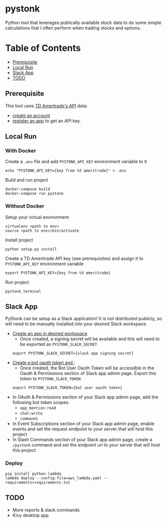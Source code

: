 pystonk
=======

Python tool that leverages publically available stock data to do some simple calculations that I often perform when
trading stocks and options.

# Table of Contents
* [Prerequisite](#prerequisite)
* [Local Run](#local-run)
* [Slack App](#slack-app)
* [TODO](#todo)

## Prerequisite
This tool uses [TD Amertrade's API](https://developer.tdameritrade.com/apis) data:
* [create an account](https://developer.tdameritrade.com/content/getting-started#createAccount)
* [register an app](https://developer.tdameritrade.com/content/getting-started#registerApp) to get an API key.

## Local Run
### With Docker
Create a `.env` file and add `PYSTONK_API_KEY` environment variable to it 
```shell script
echo "PYSTONK_API_KEY={key from td ameritrade}" > .env
```

Build and run project
```shell script
docker-compose build
docker-compose run pystonk
```
### Without Docker
Setup your virtual environment
```shell script
virtualenv <path to env>
source <path to env>/bin/activate
```

Install project
```shell script
python setup.py install
```

Create a TD Ameritrade API key (see prerequisites) and assign it to `PYSTONK_API_KEY` environment variable
```shell script
export PYSTONK_API_KEY={key from td ameritrade}
```

Run project
```shell script
pystonk_terminal
```

## Slack App
PyStonk can be setup as a Slack application! It is not distributed publicly, so will need to be manually installed into your
desired Slack workspace.
* [Create an app in desired workspace](https://api.slack.com/apps?new_app=1)
  * Once created, a signing secret will be available and this will need to be exported as `PYSTONK_SLACK_SECRET`
  ```shell script
  export PYSTONK_SLACK_SECRET={slack app signing secret}
  ```
* [Create a bot oauth token and ](https://api.slack.com/legacy/oauth):
  * Once created, the Bot User Oauth Token will be accessible in the Oauth & Permissions section of Slack app admin page. Export this token to `PYSTONK_SLACK_TOKEN`
  ```shell script
  export PYSTONK_SLACK_TOKEN={bot user oauth token}
  ```
* In OAuth & Permissions section of your Slack app admin page, add the following bot token scopes:
  * `app_mention:read`
  * `chat:write`
  * `commands`
* In Event Subscriptions section of your Slack app admin page, enable events and set the request endpoint to your server that will host this project
* In Slash Commands section of your Slack app admin page, create a `/pystonk` command and set the endpoint url to your server that will host this project

### Deploy
```shell script
pip install python-lambda
lambda deploy --config-file=aws_lambda.yaml --requirements=requirements.txt
```

## TODO
- More reports & slack commands
- Kivy desktop app